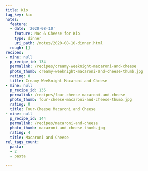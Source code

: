 ```yaml
---
title: Kio
tag_key: kio
notes:
  feature:
  - date: '2020-08-10'
    feature: Mac & Cheese for Kio
    type: dinner
    uri_path: /notes/2020-08-10-dinner.html
  rough: []
recipes:
- mine: null
  p_recipe_id: 134
  permalink: /recipes/creamy-weeknight-macaroni-and-cheese
  photo_thumb: creamy-weeknight-macaroni-and-cheese-thumb.jpg
  rating: 0
  title: Creamy Weeknight Macaroni and Cheese
- mine: null
  p_recipe_id: 135
  permalink: /recipes/four-cheese-macaroni-and-cheese
  photo_thumb: four-cheese-macaroni-and-cheese-thumb.jpg
  rating: 0
  title: Four-Cheese Macaroni and Cheese
- mine: null
  p_recipe_id: 144
  permalink: /recipes/macaroni-and-cheese
  photo_thumb: macaroni-and-cheese-thumb.jpg
  rating: 4
  title: Macaroni and Cheese
rel_tags_count:
  pasta:
  - 2
  - pasta

---
```


